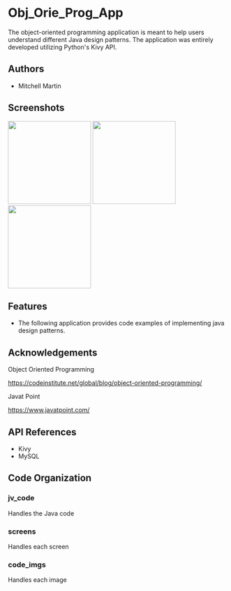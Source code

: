 # Obj_Orie_Prog_App

The object-oriented programming application
is meant to help users understand different
Java design patterns. The application was entirely
developed utilizing Python's Kivy API.


## Authors
- Mitchell Martin
## Screenshots

<p float="left">
   <img src="https://i.postimg.cc/W1w9625W/dp.png" width="190" />
   <img src="https://i.postimg.cc/J7s2VCh0/dp-1.png" width="190" />
   <img src="https://i.postimg.cc/63jLbqZc/prototype.png" width="190" />
</p>

## Features

- The following application provides code examples of implementing java design patterns.


## Acknowledgements

Object Oriented Programming

https://codeinstitute.net/global/blog/object-oriented-programming/

Javat Point

https://www.javatpoint.com/
## API References

- Kivy
- MySQL

## Code Organization

### jv_code
Handles the Java code
### screens
Handles each screen
### code_imgs
Handles each image

